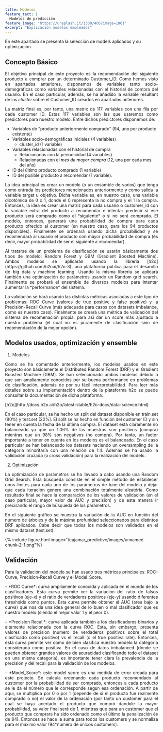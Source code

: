 ```yaml
---
title: Modelos
feature_text: |
  Modelos de predicción
feature_image: "https://unsplash.it/1300/400?image=1061"
excerpt: "Explicación modelos empleados"
---
```

En este apartado se presenta la selección de models aplicados y su optimización.  

## Concepto Básico

<p align="justify">El objetivo principal de este proyecto es la recomendación del siguiente producto a comprar por un determinado Customer_ID. Como hemos visto en apartados anteriores, disponemos de variables tanto socio-demográficas como variables relacionadas con el historial de compra del usuario. En el caso particular, además, se ha añadido la variable resultant de los <i>cluster</i> sobre el Customer_ID creados en apartados anteriores. </p> 

<p align="justify">La matriz final es, por tanto, una matrix de 117 variables con una fila por cada customer ID. Estas 117 variables son las que usaremos como predictores para nuestro modelo. Entre dichos predictores disponemos de:</p>  

* Variables de "producto anteriormente comprado" (94, uno por producto existente) 
* Variables socio-demográficas iniciales (4 variables) 
    + cluster_id (1 variable)
* Variables relacionadas con el historial de compra
    + Relacionadas con la periodicidad (4 variables) 
    + Relacionadas con el <i>mes de mayor compra</i> (12, una por cada mes del año) 
* ID del último producto comprado (1 variable) 
* ID del posible producto a recomendar (1 variable). 

<p align="justify">La idea principal es crear un modelo (o un ensamble de varios) que tenga como entrada los predictores mencionados anteriormente y como salida la variable target u objetivo. Dicha variable es, en nuestro caso, una variable dicotómica de 0 o 1, donde el 0 representa la no compra y el 1 la compra. Entonces, la idea es crear una matriz para cada usuario o customer_id con la variable extra del producto a recomendar e intentar predecir si ese  producto será comprado como el *siguiente* o si no será comprado. El modelo, entonces, generará una probabilidad de compra para cada producto ofrecido al customer (en nuestro caso, para los  94 productos disponibles). Finalmente se ordenará usando dicha probabilidad y se recomendará al usuario el producto con mayor probabilidad de compra (és decir, mayor probabilidad de ser el siguiente a recomendar).</p>  

<p align="justify">Al tratarse de un problema de clasificación se usarán básicamente dos tipos de modelo: Random Forest y GBM (Gradient Boosted Machine). Ambos modelos se aplicarán usando la libreria [h2o](https://github.com/h2oai/h2o-3), una plataforma pública para el desarollo de big data y machine learning. Usando la misma libreria se aplicará también una optimización de parámetros usando un Random grid search. Finalmente se probará el ensemble de diversos modelos para intentar aumentar la *performance* del sistema.</p>  

<p align="justify">La validación se hará usando las distintas métricas asociadas a este tipo de problemas: ROC Curve (valores de true positive y false positive) y la Precisión-Recall Curve (más adecuada para casos con datasets imbalance, como es nuestro caso). Finalmente se creará una métrica de validación del sistema de recomenación propia, para así dar un score más  ajustado a nuestro problema (el cual no es puramente de clasificación sino de recomendación de la mejor opción).</p>  



## Modelos usados, optimización y ensemble

1. Modelos 

<p align="justify">Como se ha comentado anteriormente, los modelos usados en este proyecto son básicamente el Distributed Random Forest (DRF) y el Gradient Boosted Machine (GBM). Se han seleccionado ambos modelos debido a que son ampliamente conocidos por su buena performance en problemas de clasificación, además de por su fácil interpretabilidad. Para leer más detalles sobre su implementación dentro de la plataforma h2o se puede consultar la documentación de dicha plataforma:</p>  [h2o](http://docs.h2o.ai/h2o/latest-stable/h2o-docs/data-science.html)

<p align="justify">En el caso particular, se ha hecho un split del dataset disponible en train.set (80%) y test.set (20%). El split se ha hecho en función del customer ID y sin tener en cuenta la fecha de la última compra. El dataset está claramente no balanceado ya que un 1.06% de las muestras son positivos (compra) mientras que un 98% son negativos (no compra). Por tanto, un factor importante a tener en cuenta en los modelos es el balanceado. En el caso particular se han balanceado los datasets haciendo un oversampling de la categoria minoritaría con una relación de 1:4. Además se ha usado la validación cruzada (o cross validación) para la realización del modelo.</p>  

2. Optimización 

<p align="justify">La optimización de parámetros se ha llevado a cabo usando una Random Grid Search. Esta búsqueda consiste en el simple método de establecer unos limites para cada uno de los parámetros de tune del modelo y dejar que cada iteración genere una combinación totalmente aleatória. Como resultado final se hace la comparación de los valores de validación (en el caso particular, mayor valor de AUC y precision) y de esta manera ir precisando el rango de búsqueda de los parámetros.</p>  

<p align="justify">En el siguiente gráfico se muestra la variación de la AUC en función del número de árboles y de la máxima profunidad seleccionados para distintos DRF aplicados. Cabe decir que todos los modelos son validados en el mismo dataset (test.set).</p>  

{% include figure.html image="/cajamar_predictive/images/unnamed-chunk-2-1.png"%}


## Validación
 
<p align="justify">Para la validación del modelo se han usado tres métricas principales: ROC-Curve, Precision-Recall Curve y el Model_Score.</p>  

<p align="justify">- *ROC Curve*: curva ampliamente conocida y aplicada en el mundo de los clasificadores. Esta curva permite ver la variación del ratio de falsos positivos (eje-x) y el ratio de verdaderos positivos (eje-y) usando diferentes thresholds como puntos. Esta curva permite obtener el AUC (area bajo la curva) que nos da una idea general de lo buen o mal clasificador que es nuestro modelo (siendo el mejor valor 1 y el peor 0).</p> 
<p align="justify">- *Precision Recall*: curva aplicada también a los clasificadores binarios y altamente relacionada con la curva ROC. Esta, sin embargo, presenta valores de precision (numero de verdaderos positivos sobre el total clasificado como positivo) vs el recall (o el true positiva rate). Entonces, esta curva permite ver como de bien clasifica nuestro modelo la categoria considerada como positiva. En el caso de datos imbalanced (donde se pueden obtener grandes valores de acuracidad clasificando todo el dataset en una misma categoria), es importante tener clara la prevalencia de la precision y del recall para la validación de los modelos.</p>  
<p align="justify">- *Model_Score*: este model score es una medida de error creada para este projecto. Se calcula ordenando cada producto recomendado al customer por la probabilidad de ser comprado, entonces a cada producto se le da el número que le corresponde segun esa ordenación. A partir de aqui, se multiplica por 0 o por 1 (depende de si el producto fue realmente comprado o no) el valor de la ordenación (por tanto un customer para el cual se haya acertado el producto que compró dandole la mayor probabilidad, su valor final será de 1, mientras que para un customer que el producto que comprara ha sido ordenado como el último la penalización és de 94). Entonces se hace la suma para todos los customers y se normaliza para el maximo valor (94*numero de únicos customers).</p> 
